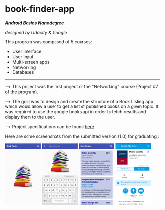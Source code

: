# book-finder-app

**_Android Basics Nanodegree_**

   _designed by Udacity & Google_

This program was composed of 5 courses:
* User Interface
* User Input
* Multi-screen apps
* Networking
* Databases

---

--> This project was the first project of the "Networking" course (Project #7 of the program).

--> The goal was to design and create the structure of a Book Listing app which would allow a user to get a list of published books on a given topic. It was required to use the google books api in order to fetch results and display them to the user.

--> Project specifications can be found [here](documentation/udacity-abn-book-finder-app-specifications.pdf).

Here are some screenshots from the submitted version (1.0) for graduating :

<img src ="documentation/screenshots/udacity-abn-book-finder-app-v1.0-ss1.png?raw=true" width="23%"></img>
<img src ="documentation/screenshots/udacity-abn-book-finder-app-v1.0-ss2.png?raw=true" width="23%"></img>
<img src ="documentation/screenshots/udacity-abn-book-finder-app-v1.0-ss3.png?raw=true" width="23%"></img>
<img src ="documentation/screenshots/udacity-abn-book-finder-app-v1.0-ss4.png?raw=true" width="23%"></img>
